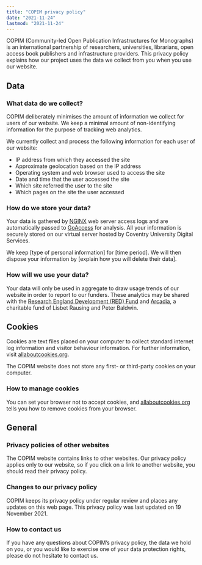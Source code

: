 ```yaml
---
title: "COPIM privacy policy"
date: "2021-11-24"
lastmod: "2021-11-24"
---
```


COPIM (Community-led Open Publication Infrastructures for Monographs) is an international partnership of researchers, universities, librarians, open access book publishers and infrastructure providers. This privacy policy explains how our project uses the data we collect from you when you use our website.

## Data

### What data do we collect?

COPIM deliberately minimises the amount of information we collect for users of our website. We keep a minimal amount of non-identifying information for the purpose of tracking web analytics.

We currently collect and process the following information for each user of our website:
 - IP address from which they accessed the site
 - Approximate geolocation based on the IP address
 - Operating system and web browser used to access the site
 - Date and time that the user accessed the site
 - Which site referred the user to the site
 - Which pages on the site the user accessed

### How do we store your data?

Your data is gathered by [NGINX](https://www.nginx.com/) web server access logs and are automatically passed to [GoAccess](https://goaccess.io/) for analysis. All your information is securely stored on our virtual server hosted by Coventry University Digital Services.

We keep [type of personal information] for [time period]. We will then dispose your information by [explain how you will delete their data].

### How will we use your data?

Your data will only be used in aggregate to draw usage trends of our website in order to report to our funders. These analytics may be shared with the [Research England Development (RED) Fund](https://re.ukri.org/funding/our-funds-overview/research-england-development-red-fund/) and [Arcadia](https://www.arcadiafund.org.uk/), a charitable fund of Lisbet Rausing and Peter Baldwin.

## Cookies

Cookies are text files placed on your computer to collect standard internet log information and visitor behaviour information. For further information, visit [allaboutcookies.org](allaboutcookies.org).

The COPIM website does not store any first- or third-party cookies on your computer.

### How to manage cookies

You can set your browser not to accept cookies, and [allaboutcookies.org](allaboutcookies.org) tells you how to remove cookies from your browser.

## General

### Privacy policies of other websites

The COPIM website contains links to other websites. Our privacy policy applies only to our website, so if you click on a link to another website, you should read their privacy policy.

### Changes to our privacy policy

COPIM keeps its privacy policy under regular review and places any updates on this web page. This privacy policy was last updated on 19 November 2021.

### How to contact us

If you have any questions about COPIM’s privacy policy, the data we hold on you, or you would like to exercise one of your data protection rights, please do not hesitate to contact us.
